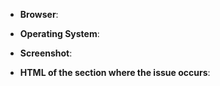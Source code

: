 <!--
Thank you for reporting an issue. Please make sure that your style is up to
date and you checked the recent commits that your issue wasn't recently
addressed. To update:

Make sure to first update DIRECTLY from https://userstyles.org/styles/154032/discourse-dark
(see https://github.com/stylish-userstyles/stylish-chrome/issues/179 to know why), then
force refresh the web page (Windows: Ctrl+F5; Mac/Apple: Apple+R or Command+R;
Linux: F5).

If the issue persists, please help us identifying the cause by providing these
details:
-->

* **Browser**:
* **Operating System**:
* **Screenshot**:

* **HTML of the section where the issue occurs**:

<!-- You can get the HTML by right click on the element, look for the
     highlighted node in the DevTools, right click it and select
     Copy -> Outer HTML -->

````html

````
